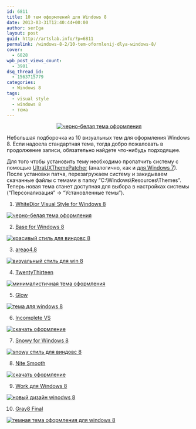 ```yaml
---
id: 6811
title: 10 тем оформлений для Windows 8
date: 2013-03-31T12:40:44+00:00
author: serEga
layout: post
guid: http://artslab.info/?p=6811
permalink: /windows-8-2/10-tem-oformlenij-dlya-windows-8/
cover:
  - 6828
wpb_post_views_count:
  - 3901
dsq_thread_id:
  - 1563715779
categories:
  - Windows 8
tags:
  - visual style
  - windows 8
  - тема
---
```

<center>
  <a href="{{site.img_cdn}}/whitedior_win8_thema.jpg"><img src="{{site.img_cdn}}/whitedior_win8_thema-270x300.jpg" alt="черно-белая тема оформления" class="aligncenter size-medium wp-image-6821" srcset="{{site.img_cdn}}/whitedior_win8_thema-270x300.jpg 270w, {{site.img_cdn}}/whitedior_win8_thema-922x1024.jpg 922w" sizes="(max-width: 270px) 100vw, 270px" /></a>
</center>

Небольшая подборочка из 10 визуальных тем для оформления Windows 8. Если надоела стандартная тема, тогда добро пожаловать в продолжение записи, обязательно найдете что-нибудь подходящее.

<!--more-->

Для того чтобы установить тему необходимо пропатчить систему с помощью [UltraUXThemePatcher](http://www.syssel.net/hoefs/software_uxtheme.php?lang=en) (аналогично, как и [для Windows 7](http://artslab.info/ustanovka_tem_windows7/)). После установки патча, перезагружаем систему и закидываем скачанные файлы с темами в папку &#8220;C:\Windows\Resources\Themes&#8221;. Теперь новая тема станет доступная для выбора в настройках системы (&#8220;Персонализация&#8221; -> &#8220;Установленные темы&#8221;).

<!--more-->



1. [WhiteDior Visual Style for Windows 8](http://ridkurn.deviantart.com/art/WhiteDior-Visual-Style-for-Windows-8-361644703)

[<img src="{{site.img_cdn}}/whitedior_win8_thema-270x300.jpg" alt="черно-белая тема оформления" class="aligncenter size-medium wp-image-6821" srcset="{{site.img_cdn}}/whitedior_win8_thema-270x300.jpg 270w, {{site.img_cdn}}/whitedior_win8_thema-922x1024.jpg 922w" sizes="(max-width: 270px) 100vw, 270px" />]({{site.img_cdn}}/whitedior_win8_thema.jpg)

2. [Base for Windows 8](http://link6155.deviantart.com/art/Base-for-Windows-8-358462823)

[<img src="{{site.img_cdn}}/base_tema_dlya_win8-249x300.png" alt="красивый стиль для виндовс 8" class="aligncenter size-medium wp-image-6813" srcset="{{site.img_cdn}}/base_tema_dlya_win8-249x300.png 249w, {{site.img_cdn}}/base_tema_dlya_win8-851x1024.png 851w, {{site.img_cdn}}/base_tema_dlya_win8.png 956w" sizes="(max-width: 249px) 100vw, 249px" />]({{site.img_cdn}}/base_tema_dlya_win8.png)

3. [areao4.8](http://neiio.deviantart.com/art/areao4-8-339041326)

[<img src="{{site.img_cdn}}/areao_tema_windows-300x213.png" alt="визуальный стиль для win 8" class="aligncenter size-medium wp-image-6812" srcset="{{site.img_cdn}}/areao_tema_windows-300x213.png 300w, {{site.img_cdn}}/areao_tema_windows-1024x728.png 1024w, {{site.img_cdn}}/areao_tema_windows.png 1143w" sizes="(max-width: 300px) 100vw, 300px" />]({{site.img_cdn}}/areao_tema_windows.png)

4. [TwentyThirteen](http://sand-and-mercury.deviantart.com/art/TwentyThirteen-for-Windows-8-1-03-329736394)

[<img src="{{site.img_cdn}}/twentythirteen_for_windows_8-300x180.jpg" alt="минималистичная тема оформления" class="aligncenter size-medium wp-image-6820" srcset="{{site.img_cdn}}/twentythirteen_for_windows_8-300x180.jpg 300w, {{site.img_cdn}}/twentythirteen_for_windows_8-1024x614.jpg 1024w, {{site.img_cdn}}/twentythirteen_for_windows_8.jpg 1280w" sizes="(max-width: 300px) 100vw, 300px" />]({{site.img_cdn}}/twentythirteen_for_windows_8.jpg)

5. [Glow](http://seahorsepip.deviantart.com/art/Glow-326987269)

[<img src="{{site.img_cdn}}/glow_windows8_tema-300x188.png" alt="тема для windows 8" class="aligncenter size-medium wp-image-6814" srcset="{{site.img_cdn}}/glow_windows8_tema-300x188.png 300w, {{site.img_cdn}}/glow_windows8_tema.png 811w" sizes="(max-width: 300px) 100vw, 300px" />]({{site.img_cdn}}/glow_windows8_tema.png)

6. [Incomplete VS](http://sinopt.deviantart.com/art/Incomplete-VS-for-windows-8-RTM-326950280)

[<img src="{{site.img_cdn}}/incomplete_visual_style-300x168.png" alt="скачать оформление" class="aligncenter size-medium wp-image-6816" srcset="{{site.img_cdn}}/incomplete_visual_style-300x168.png 300w, {{site.img_cdn}}/incomplete_visual_style-1024x575.png 1024w, {{site.img_cdn}}/incomplete_visual_style.png 1366w" sizes="(max-width: 300px) 100vw, 300px" />]({{site.img_cdn}}/incomplete_visual_style.png)

7. [Snowy for Windows 8](http://carborunda.deviantart.com/art/Snowy-v2-0-Final-for-Windows-8-358919115)

[<img src="{{site.img_cdn}}/snowy_v2_0_final-165x300.jpg" alt="snowy стиль для виндовс 8" class="aligncenter size-medium wp-image-6818" srcset="{{site.img_cdn}}/snowy_v2_0_final-165x300.jpg 165w, {{site.img_cdn}}/snowy_v2_0_final-563x1024.jpg 563w, {{site.img_cdn}}/snowy_v2_0_final.jpg 1100w" sizes="(max-width: 165px) 100vw, 165px" />]({{site.img_cdn}}/snowy_v2_0_final.jpg)

8. [Nite Smooth](http://neiio.deviantart.com/art/Nite-Smooth-337988067)

[<img src="{{site.img_cdn}}/nite_smooth_skachat-258x300.png" alt="скачать оформление" class="aligncenter size-medium wp-image-6817" srcset="{{site.img_cdn}}/nite_smooth_skachat-258x300.png 258w, {{site.img_cdn}}/nite_smooth_skachat-881x1024.png 881w, {{site.img_cdn}}/nite_smooth_skachat.png 1080w" sizes="(max-width: 258px) 100vw, 258px" />]({{site.img_cdn}}/nite_smooth_skachat.png)

9. [Work для Windows 8](http://neiio.deviantart.com/art/Work-for-Windows-8-337353688)

[<img src="{{site.img_cdn}}/tema_work_dlya_windows-213x300.png" alt="новый дизайн winodws 8" class="aligncenter size-medium wp-image-6819" srcset="{{site.img_cdn}}/tema_work_dlya_windows-213x300.png 213w, {{site.img_cdn}}/tema_work_dlya_windows-728x1024.png 728w, {{site.img_cdn}}/tema_work_dlya_windows.png 768w" sizes="(max-width: 213px) 100vw, 213px" />]({{site.img_cdn}}/tema_work_dlya_windows.png)

10. [Gray8 Final](http://gsw953onda.deviantart.com/art/Gray8-final-341470041)

[<img src="{{site.img_cdn}}/gray8_oformlenie_win8-178x300.png" alt="темная тема оформления для windows 8" class="aligncenter size-medium wp-image-6815" srcset="{{site.img_cdn}}/gray8_oformlenie_win8-178x300.png 178w, {{site.img_cdn}}/gray8_oformlenie_win8-610x1024.png 610w, {{site.img_cdn}}/gray8_oformlenie_win8.png 1366w" sizes="(max-width: 178px) 100vw, 178px" />]({{site.img_cdn}}/gray8_oformlenie_win8.png)